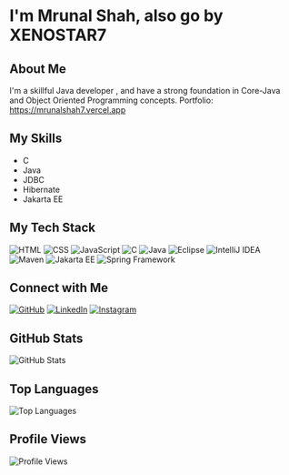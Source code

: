 # I'm Mrunal Shah, also go by XENOSTAR7

## About Me
I'm a skillful Java developer , and have a strong foundation in Core-Java and Object Oriented Programming concepts.
Portfolio: https://mrunalshah7.vercel.app
## My Skills
- C
- Java
- JDBC
- Hibernate
- Jakarta EE



## My Tech Stack
![HTML](https://img.shields.io/badge/HTML5-E34F26?style=for-the-badge&logo=html5&logoColor=white)
![CSS](https://img.shields.io/badge/CSS3-1572B6?style=for-the-badge&logo=css3&logoColor=white)
![JavaScript](https://img.shields.io/badge/JavaScript-F7DF1E?style=for-the-badge&logo=javascript&logoColor=black)
![C](https://img.shields.io/badge/C-00599C?style=for-the-badge&logo=c&logoColor=white)
![Java](https://img.shields.io/badge/Java-ED8B00?style=for-the-badge&logo=java&logoColor=white)
![Eclipse](https://img.shields.io/badge/Eclipse-2C2255?style=for-the-badge&logo=eclipse&logoColor=white)
![IntelliJ IDEA](https://img.shields.io/badge/IntelliJ-000000?style=for-the-badge&logo=intellij%20idea&logoColor=white)
![Maven](https://img.shields.io/badge/Apache_Maven-C71A36?style=for-the-badge&logo=apache%20maven&logoColor=white)
![Jakarta EE](https://img.shields.io/badge/JakartaEE-007396?style=for-the-badge&logo=jakarta%20ee&logoColor=white)
![Spring Framework](https://img.shields.io/badge/Spring-6DB33F?style=for-the-badge&logo=spring&logoColor=white)



## Connect with Me
[![GitHub](https://img.shields.io/badge/GitHub-100000?style=for-the-badge&logo=github&logoColor=white)](https://github.com/yourusername)
[![LinkedIn](https://img.shields.io/badge/LinkedIn-0077B5?style=for-the-badge&logo=linkedin&logoColor=white)](https://www.linkedin.com/in/yourprofile)
[![Instagram](https://img.shields.io/badge/Instagram-E4405F?style=for-the-badge&logo=instagram&logoColor=white)](https://www.instagram.com/yourusername)


## GitHub Stats
![GitHub Stats](https://github-readme-stats.vercel.app/api?username=Mrunal-Shah7&show_icons=true&theme=blue-green)

## Top Languages
![Top Languages](https://github-readme-stats.vercel.app/api/top-langs/?username=Mrunal-Shah7&layout=compact&theme=blue-green)

## Profile Views
![Profile Views](https://komarev.com/ghpvc/?username=Mrunal-Shah7&style=for-the-badge)
